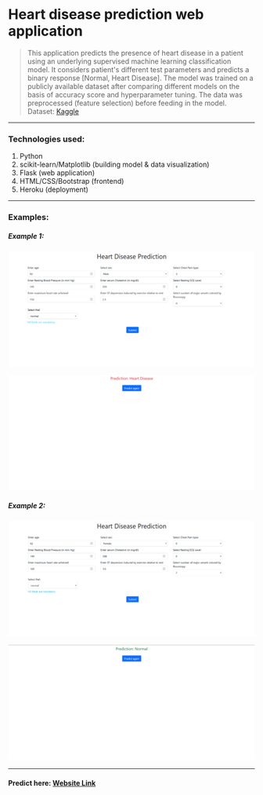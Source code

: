 # Heart disease prediction web application

> This application predicts the presence of heart disease in a patient using an underlying supervised machine learning classification model.
> It considers patient's different test parameters and predicts a binary response [Normal, Heart Disease].
> The model was trained on a publicly available dataset after comparing different models on the basis of accuracy score and hyperparameter tuning.
> The data was preprocessed (feature selection) before feeding in the model.  
> Dataset: [Kaggle](https://www.kaggle.com/ronitf/heart-disease-uci)

---

### Technologies used:
1. Python
2. scikit-learn/Matplotlib (building model & data visualization)
3. Flask (web application)
4. HTML/CSS/Bootstrap (frontend)
5. Heroku (deployment)

---

<!--- ### Ideas --->

### Examples:
##### Example 1:
![img1](./images/img1.png "Prediction 1 input")

![img2](./images/img2.png "Prediction 1 output")

##### Example 2:
![img3](./images/img3.png "Prediction 2 input")

![img4](./images/img4.png "Prediction 2 output")

---

#### Predict here: [Website Link](http://heart-disease-web-prediction.herokuapp.com/)
